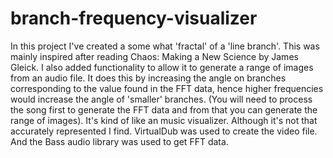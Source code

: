 branch-frequency-visualizer
===========================

In this project I've created a some what 'fractal' of a 'line branch'. This was mainly inspired after reading Chaos: Making a New Science by James Gleick. I also added functionality to allow it to generate a range of images from an audio file. It does this by increasing the angle on branches corresponding to the value found in the FFT data, hence higher frequencies would increase the angle of 'smaller' branches. (You will need to process the song first to generate the FFT data and from that you can generate the range of images). It's kind of like an music visualizer. Although it's not that accurately represented I find. VirtualDub was used to create the video file. And the Bass audio library was used to get FFT data. 
